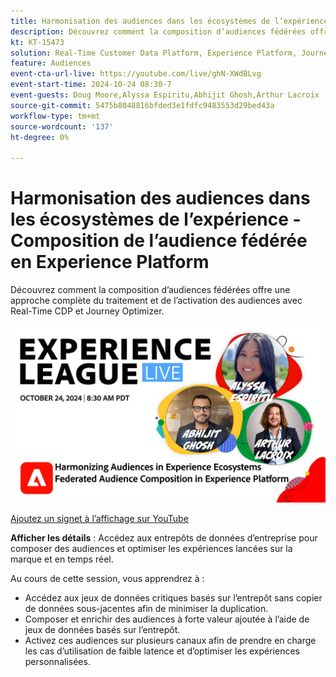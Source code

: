 ```yaml
---
title: Harmonisation des audiences dans les écosystèmes de l’expérience - Composition de l’audience fédérée en Experience Platform
description: Découvrez comment la composition d’audiences fédérées offre une approche complète du traitement et de l’activation des audiences avec Real-Time CDP et Journey Optimizer.
kt: KT-15473
solution: Real-Time Customer Data Platform, Experience Platform, Journey Optimizer
feature: Audiences
event-cta-url-live: https://youtube.com/live/ghN-XWdBLvg
event-start-time: 2024-10-24 08:30-7
event-guests: Doug Moore,Alyssa Espiritu,Abhijit Ghosh,Arthur Lacroix
source-git-commit: 5475b8048816bfded3e1fdfc9483553d29bed43a
workflow-type: tm+mt
source-wordcount: '137'
ht-degree: 0%

---
```


# Harmonisation des audiences dans les écosystèmes de l’expérience - Composition de l’audience fédérée en Experience Platform

Découvrez comment la composition d’audiences fédérées offre une approche complète du traitement et de l’activation des audiences avec Real-Time CDP et Journey Optimizer.

<img alt="Experience League LIVE 24 octobre 2024" src="../episodes/assets/ep41-web-banner.png">

[ Ajoutez un signet à l’affichage sur YouTube](https://youtube.com/live/ghN-XWdBLvg)

**Afficher les détails** :
Accédez aux entrepôts de données d’entreprise pour composer des audiences et optimiser les expériences lancées sur la marque et en temps réel.

Au cours de cette session, vous apprendrez à :

* Accédez aux jeux de données critiques basés sur l’entrepôt sans copier de données sous-jacentes afin de minimiser la duplication.
* Composer et enrichir des audiences à forte valeur ajoutée à l’aide de jeux de données basés sur l’entrepôt.
* Activez ces audiences sur plusieurs canaux afin de prendre en charge les cas d’utilisation de faible latence et d’optimiser les expériences personnalisées.
